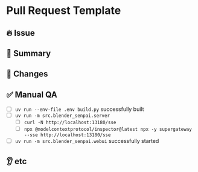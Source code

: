 # Pull Request Template

## 🔥 Issue

<!-- Links to issues, requests, and bugs -->

## 📝 Summary

<!-- What does this PR solve? -->

## 🔄 Changes

<!-- List the main changes. If there are UI changes, include screenshots. -->

## ✅ Manual QA

- [ ] `uv run --env-file .env build.py` successfully built
- [ ] `uv run -m src.blender_senpai.server`
  - [ ] `curl -N http://localhost:13180/sse`
  - [ ] `npx @modelcontextprotocol/inspector@latest npx -y supergateway --sse http://localhost:13180/sse`
- [ ] `uv run -m src.blender_senpai.webui` successfully started

## 👂 etc

<!-- Please note any additional information. -->
